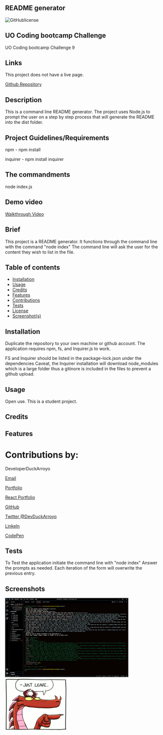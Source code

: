 ## README generator  

![GitHublicense](https://img.shields.io/npm/l/express?style=for-the-badge)

## UO Coding bootcamp Challenge

UO Coding bootcamp Challenge 9


## Links

This project does not have a live page.

[Github Repository](https://github.com/DuckArroyo/readmeGenerator)

## Description

This is a command line README generator. The project uses Node.js to prompt the user on a step by step process that will generate the README into the dist folder.

## Project Guidelines/Requirements

npm - npm install

inquirer - npm install inquirer

## The commandments

node index.js

## Demo video

[Walkthrough Video](https://watch.screencastify.com/v/OpmpcMLFOS9A7nBdPxMO)

## Brief

This project is a README generator. It functions through the command line with the command "node index"
The command line will ask the user for the content they wish to list in the file.

## Table of contents

- [Installation](#installation)
- [Usage](#usage)
- [Credits](#credits)
- [Features](#features)
- [Contributions](#contributions)
- [Tests](#tests)
- [License](#license)
- [Screenshot(s)](#screenshot)

## Installation

Duplicate the repository to your own machine or github account.
The application requires npm, fs, and Inquirer.js to work.

FS and Inquirer should be listed in the package-lock.json under the dependencies
Caveat, the Inquirer installation will download node_modules which is a large folder thus a gitinore is included in the files to prevent a github upload.

## Usage

Open use. This is a student project.

## Credits

## Features

# Contributions by:

DeveloperDuckArroyo

[Email](mailto:DeveloperDuckArroyo@gmail.com)

[Portfolio](https://github.com/DuckArroyo/portfolio)

[React Portfolio](http://DuckArroyo.github.io/reactPortfolio)

[GitHub](https://github.com/DuckArroyo)

[Twitter @DevDuckArroyo](https://twitter.com/DevDuckArroyo)

[LinkeIn](https://www.linkedin.com/in/duckarroyo)

[CodePen](https://codepen.io/DeveloperDuckArroyo)

## Tests

To Test the application initiate the command line with "node index"
Answer the prompts as needed.
Each iteration of the form will overwrite the previous entry.

## Screenshots

<img src="./assets/Screenshot.jpg" style="width: 400px">

<img src="./assets/image4.jpg" style="width: 200px">
